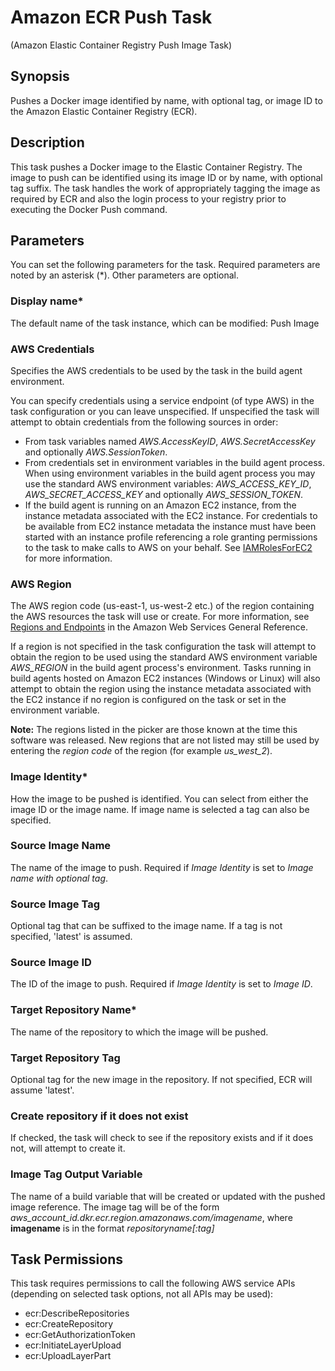 # Amazon ECR Push Task<a name="ecr-pushimage"></a>

\(Amazon Elastic Container Registry Push Image Task\)

## Synopsis<a name="synopsis"></a>

Pushes a Docker image identified by name, with optional tag, or image ID to the Amazon Elastic Container Registry \(ECR\)\.

## Description<a name="description"></a>

This task pushes a Docker image to the Elastic Container Registry\. The image to push can be identified using its image ID or by name, with optional tag suffix\. The task handles the work of appropriately tagging the image as required by ECR and also the login process to your registry prior to executing the Docker Push command\.

## Parameters<a name="parameters"></a>

You can set the following parameters for the task\. Required parameters are noted by an asterisk \(\*\)\. Other parameters are optional\.

### Display name\*<a name="display-name"></a>

The default name of the task instance, which can be modified: Push Image

### AWS Credentials<a name="aws-credentials"></a>

Specifies the AWS credentials to be used by the task in the build agent environment\.

You can specify credentials using a service endpoint \(of type AWS\) in the task configuration or you can leave unspecified\. If unspecified the task will attempt to obtain credentials from the following sources in order:
+ From task variables named *AWS\.AccessKeyID*, *AWS\.SecretAccessKey* and optionally *AWS\.SessionToken*\.
+ From credentials set in environment variables in the build agent process\. When using environment variables in the build agent process you may use the standard AWS environment variables: *AWS\_ACCESS\_KEY\_ID*, *AWS\_SECRET\_ACCESS\_KEY* and optionally *AWS\_SESSION\_TOKEN*\.
+ If the build agent is running on an Amazon EC2 instance, from the instance metadata associated with the EC2 instance\. For credentials to be available from EC2 instance metadata the instance must have been started with an instance profile referencing a role granting permissions to the task to make calls to AWS on your behalf\. See [IAMRolesForEC2](https://docs.aws.amazon.com/IAM/latest/UserGuide/id_roles_use_switch-role-ec2.html) for more information\.

### AWS Region<a name="aws-region"></a>

The AWS region code \(us\-east\-1, us\-west\-2 etc\.\) of the region containing the AWS resources the task will use or create\. For more information, see [Regions and Endpoints](https://docs.aws.amazon.com/general/latest/gr/rande.html) in the Amazon Web Services General Reference\.

If a region is not specified in the task configuration the task will attempt to obtain the region to be used using the standard AWS environment variable *AWS\_REGION* in the build agent process's environment\. Tasks running in build agents hosted on Amazon EC2 instances \(Windows or Linux\) will also attempt to obtain the region using the instance metadata associated with the EC2 instance if no region is configured on the task or set in the environment variable\.

 **Note:** The regions listed in the picker are those known at the time this software was released\. New regions that are not listed may still be used by entering the *region code* of the region \(for example *us\_west\_2*\)\.

### Image Identity\*<a name="image-identity"></a>

How the image to be pushed is identified\. You can select from either the image ID or the image name\. If image name is selected a tag can also be specified\.

### Source Image Name<a name="source-image-name"></a>

The name of the image to push\. Required if *Image Identity* is set to *Image name with optional tag*\.

### Source Image Tag<a name="source-image-tag"></a>

Optional tag that can be suffixed to the image name\. If a tag is not specified, 'latest' is assumed\.

### Source Image ID<a name="source-image-id"></a>

The ID of the image to push\. Required if *Image Identity* is set to *Image ID*\.

### Target Repository Name\*<a name="target-repository-name"></a>

The name of the repository to which the image will be pushed\.

### Target Repository Tag<a name="target-repository-tag"></a>

Optional tag for the new image in the repository\. If not specified, ECR will assume 'latest'\.

### Create repository if it does not exist<a name="create-repository-if-it-does-not-exist"></a>

If checked, the task will check to see if the repository exists and if it does not, will attempt to create it\.

### Image Tag Output Variable<a name="image-tag-output-variable"></a>

The name of a build variable that will be created or updated with the pushed image reference\. The image tag will be of the form *aws\_account\_id\.dkr\.ecr\.region\.amazonaws\.com/imagename*, where **imagename** is in the format *repositoryname\[:tag\]* 

## Task Permissions<a name="task-permissions"></a>

This task requires permissions to call the following AWS service APIs \(depending on selected task options, not all APIs may be used\):
+ ecr:DescribeRepositories
+ ecr:CreateRepository
+ ecr:GetAuthorizationToken
+ ecr:InitiateLayerUpload
+ ecr:UploadLayerPart